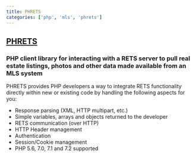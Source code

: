 ```yaml
---
title: PHRETS
categories: ['php', 'mls', 'phrets']
---
```

## [PHRETS](https://github.com/troydavisson/PHRETS)

### PHP client library for interacting with a RETS server to pull real estate listings, photos and other data made available from an MLS system


PHRETS provides PHP developers a way to integrate RETS functionality directly within new or existing code by handling the following aspects for you:

* Response parsing (XML, HTTP multipart, etc.)
* Simple variables, arrays and objects returned to the developer
* RETS communication (over HTTP)
* HTTP Header management
* Authentication
* Session/Cookie management
* PHP 5.6, 7.0, 7.1 and 7.2 supported
